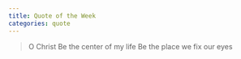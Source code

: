 ```yaml
---
title: Quote of the Week
categories: quote
---
```


> O Christ
> Be the center of my life
> Be the place we fix our eyes
